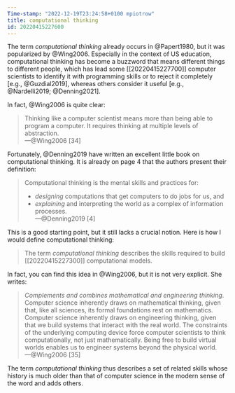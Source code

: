 ```yaml
---
Time-stamp: "2022-12-19T23:24:58+0100 mpiotrow"
title: computational thinking
id: 20220415227600
---
```


The term *computational thinking* already occurs in @Papert1980, but it was popularized by @Wing2006‌.  Especially in the context of US education, computational thinking has become a buzzword that means different things to different people, which has lead some [[20220415227700]] computer scientists to identify it with programming skills or to reject it completely [e.g., @Guzdial2019], whereas others consider it useful [e.g., @Nardelli2019; @Denning2021].

In fact, @Wing2006 is quite clear:

> Thinking like a computer scientist means more than being able to program a computer. It requires thinking at multiple levels of abstraction.  
—@Wing2006 [34]

Fortunately, @Denning2019 have written an excellent little book on computational thinking.  It is already on page 4 that the authors present their definition:

> Computational thinking is the mental skills and practices for:
>
> - *designing* computations that get computers to do jobs for us, and
> - *explaining* and interpreting the world as a complex of information processes.  
—@Denning2019 [4]

This is a good starting point, but it still lacks a crucial notion.  Here is how I would define computational thinking:

> The term *computational thinking* describes the skills required to build [[20220415227300]] computational models.

In fact, you can find this idea in @Wing2006, but it is not very explicit.  She writes:

> *Complements and combines mathematical and engineering thinking*.  Computer science inherently draws on mathematical thinking, given that, like all sciences, its formal foundations rest on mathematics.  Computer science inherently draws on engineering thinking, given that we build systems that interact with the real world.  The constraints of the underlying computing device force computer scientists to think computationally, not just mathematically.  Being free to build virtual worlds enables us to engineer systems beyond the physical world.  
—@Wing2006 [35]

The term *computational thinking* thus describes a set of related skills whose history is much older than that of computer science in the modern sense of the word and adds others.
